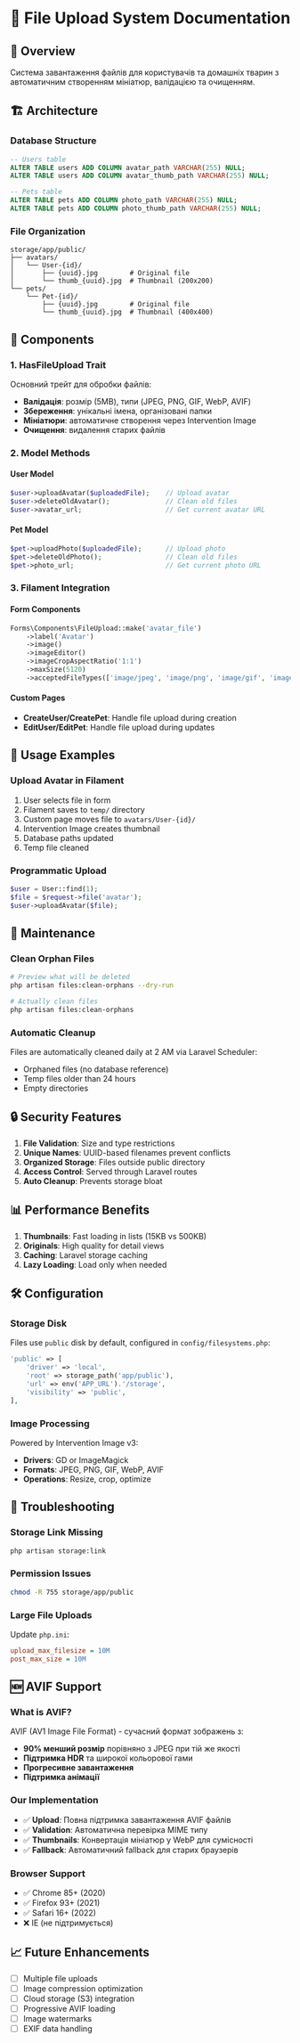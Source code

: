 # 📁 File Upload System Documentation

## 🎯 Overview

Система завантаження файлів для користувачів та домашніх тварин з автоматичним створенням мініатюр, валідацією та очищенням.

## 🏗️ Architecture

### Database Structure
```sql
-- Users table
ALTER TABLE users ADD COLUMN avatar_path VARCHAR(255) NULL;
ALTER TABLE users ADD COLUMN avatar_thumb_path VARCHAR(255) NULL;

-- Pets table  
ALTER TABLE pets ADD COLUMN photo_path VARCHAR(255) NULL;
ALTER TABLE pets ADD COLUMN photo_thumb_path VARCHAR(255) NULL;
```

### File Organization
```
storage/app/public/
├── avatars/
│   └── User-{id}/
│       ├── {uuid}.jpg        # Original file
│       └── thumb_{uuid}.jpg  # Thumbnail (200x200)
└── pets/
    └── Pet-{id}/
        ├── {uuid}.jpg        # Original file
        └── thumb_{uuid}.jpg  # Thumbnail (400x400)
```

## 🔧 Components

### 1. HasFileUpload Trait
Основний трейт для обробки файлів:
- **Валідація**: розмір (5MB), типи (JPEG, PNG, GIF, WebP, AVIF)
- **Збереження**: унікальні імена, організовані папки
- **Мініатюри**: автоматичне створення через Intervention Image
- **Очищення**: видалення старих файлів

### 2. Model Methods

#### User Model
```php
$user->uploadAvatar($uploadedFile);    // Upload avatar
$user->deleteOldAvatar();              // Clean old files
$user->avatar_url;                     // Get current avatar URL
```

#### Pet Model
```php
$pet->uploadPhoto($uploadedFile);      // Upload photo
$pet->deleteOldPhoto();                // Clean old files
$pet->photo_url;                       // Get current photo URL
```

### 3. Filament Integration

#### Form Components
```php
Forms\Components\FileUpload::make('avatar_file')
    ->label('Avatar')
    ->image()
    ->imageEditor()
    ->imageCropAspectRatio('1:1')
    ->maxSize(5120)
    ->acceptedFileTypes(['image/jpeg', 'image/png', 'image/gif', 'image/webp', 'image/avif'])
```

#### Custom Pages
- **CreateUser/CreatePet**: Handle file upload during creation
- **EditUser/EditPet**: Handle file upload during updates

## 🚀 Usage Examples

### Upload Avatar in Filament
1. User selects file in form
2. Filament saves to `temp/` directory
3. Custom page moves file to `avatars/User-{id}/`
4. Intervention Image creates thumbnail
5. Database paths updated
6. Temp file cleaned

### Programmatic Upload
```php
$user = User::find(1);
$file = $request->file('avatar');
$user->uploadAvatar($file);
```

## 🧹 Maintenance

### Clean Orphan Files
```bash
# Preview what will be deleted
php artisan files:clean-orphans --dry-run

# Actually clean files
php artisan files:clean-orphans
```

### Automatic Cleanup
Files are automatically cleaned daily at 2 AM via Laravel Scheduler:
- Orphaned files (no database reference)
- Temp files older than 24 hours
- Empty directories

## 🔒 Security Features

1. **File Validation**: Size and type restrictions
2. **Unique Names**: UUID-based filenames prevent conflicts
3. **Organized Storage**: Files outside public directory
4. **Access Control**: Served through Laravel routes
5. **Auto Cleanup**: Prevents storage bloat

## 📊 Performance Benefits

1. **Thumbnails**: Fast loading in lists (15KB vs 500KB)
2. **Originals**: High quality for detail views
3. **Caching**: Laravel storage caching
4. **Lazy Loading**: Load only when needed

## 🛠️ Configuration

### Storage Disk
Files use `public` disk by default, configured in `config/filesystems.php`:
```php
'public' => [
    'driver' => 'local',
    'root' => storage_path('app/public'),
    'url' => env('APP_URL').'/storage',
    'visibility' => 'public',
],
```

### Image Processing
Powered by Intervention Image v3:
- **Drivers**: GD or ImageMagick
- **Formats**: JPEG, PNG, GIF, WebP, AVIF
- **Operations**: Resize, crop, optimize

## 🚨 Troubleshooting

### Storage Link Missing
```bash
php artisan storage:link
```

### Permission Issues
```bash
chmod -R 755 storage/app/public
```

### Large File Uploads
Update `php.ini`:
```ini
upload_max_filesize = 10M
post_max_size = 10M
```

## 🆕 AVIF Support

### What is AVIF?
AVIF (AV1 Image File Format) - сучасний формат зображень з:
- **90% менший розмір** порівняно з JPEG при тій же якості
- **Підтримка HDR** та широкої кольорової гами
- **Прогресивне завантаження**
- **Підтримка анімації**

### Our Implementation
- ✅ **Upload**: Повна підтримка завантаження AVIF файлів
- ✅ **Validation**: Автоматична перевірка MIME типу
- ✅ **Thumbnails**: Конвертація мініатюр у WebP для сумісності
- ✅ **Fallback**: Автоматичний fallback для старих браузерів

### Browser Support
- ✅ Chrome 85+ (2020)
- ✅ Firefox 93+ (2021) 
- ✅ Safari 16+ (2022)
- ❌ IE (не підтримується)

## 📈 Future Enhancements

- [ ] Multiple file uploads
- [ ] Image compression optimization  
- [ ] Cloud storage (S3) integration
- [ ] Progressive AVIF loading
- [ ] Image watermarks
- [ ] EXIF data handling 